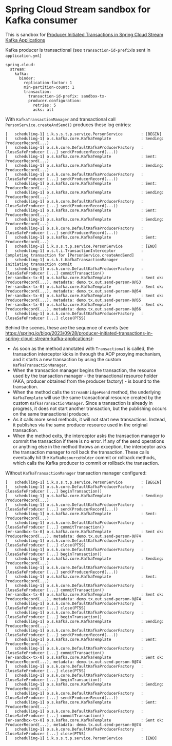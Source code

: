 # Spring Cloud Stream sandbox for Kafka consumer

This is sandbox for [Producer Initiated Transactions in Spring Cloud Stream Kafka Applications](https://spring.io/blog/2023/09/28/producer-initiated-transactions-in-spring-cloud-stream-kafka-applications)

Kafka producer is transactional (see `transaction-id-prefix`is sent in `application.yml`)
```
spring.cloud:
  stream:
    kafka:
      binder:
        replication-factor: 1
        min-partition-count: 1
        transaction:
          transaction-id-prefix: sandbox-tx-
          producer.configuration:
            retries: 5
            acks: all
```

With `KafkaTransactionManager` and transactional call `PersonService.createAndSend()` produces these log entries:

```
[   scheduling-1] i.k.s.s.t.p.service.PersonService        : [BEGIN]
[   scheduling-1] o.s.kafka.core.KafkaTemplate             : Sending: ProducerRecord(...)
[   scheduling-1] o.s.k.core.DefaultKafkaProducerFactory   : CloseSafeProducer [...] send(ProducerRecord(...))
[   scheduling-1] o.s.kafka.core.KafkaTemplate             : Sent: ProducerRecord(...)
[   scheduling-1] o.s.kafka.core.KafkaTemplate             : Sending: ProducerRecord(...)
[   scheduling-1] o.s.k.core.DefaultKafkaProducerFactory   : CloseSafeProducer [...] send(ProducerRecord(...))
[   scheduling-1] o.s.kafka.core.KafkaTemplate             : Sent: ProducerRecord(...)
[   scheduling-1] o.s.kafka.core.KafkaTemplate             : Sending: ProducerRecord(...)
[   scheduling-1] o.s.k.core.DefaultKafkaProducerFactory   : CloseSafeProducer [...] send(ProducerRecord(...))
[   scheduling-1] o.s.kafka.core.KafkaTemplate             : Sent: ProducerRecord(...)
[   scheduling-1] o.s.kafka.core.KafkaTemplate             : Sending: ProducerRecord(...)
[   scheduling-1] o.s.k.core.DefaultKafkaProducerFactory   : CloseSafeProducer [...] send(ProducerRecord(...))
[   scheduling-1] o.s.kafka.core.KafkaTemplate             : Sent: ProducerRecord(...)
[   scheduling-1] i.k.s.s.t.p.service.PersonService        : [END]
[   scheduling-1] o.s.t.i.TransactionInterceptor           : Completing transaction for [PersonService.createAndSend]
[   scheduling-1] o.s.k.t.KafkaTransactionManager          : Initiating transaction commit
[   scheduling-1] o.s.k.core.DefaultKafkaProducerFactory   : CloseSafeProducer [...] commitTransaction()
[er-sandbox-tx-0] o.s.kafka.core.KafkaTemplate             : Sent ok: ProducerRecord(...), metadata: demo.tx.out.send-person-0@53
[er-sandbox-tx-0] o.s.kafka.core.KafkaTemplate             : Sent ok: ProducerRecord(...), metadata: demo.tx.out.send-person-0@54
[er-sandbox-tx-0] o.s.kafka.core.KafkaTemplate             : Sent ok: ProducerRecord(...), metadata: demo.tx.out.send-person-0@55
[er-sandbox-tx-0] o.s.kafka.core.KafkaTemplate             : Sent ok: ProducerRecord(...), metadata: demo.tx.out.send-person-0@56
[   scheduling-1] o.s.k.core.DefaultKafkaProducerFactory   : CloseSafeProducer [...] close(PT5S)
```

Behind the scenes, these are the sequence of events (see https://spring.io/blog/2023/09/28/producer-initiated-transactions-in-spring-cloud-stream-kafka-applications):

* As soon as the method annotated with `Transactional` is called, the transaction interceptor kicks in through the 
AOP proxying mechanism, and it starts a new transaction by using the custom `KafkaTransactionManager`.
* When the transaction manager begins the transaction, the resource used by the transaction manager - the transactional 
resource holder (AKA, producer obtained from the producer factory) - is bound to the transaction.
* When the method calls the `StreamBridge#send` method, the underlying `KafkaTemplate` will use the same transactional 
resource created by the custom `KafkaTransactionManager`. Since a transaction is already in progress, it does not start 
another transaction, but the publishing occurs on the same transactional producer.
* As it calls more send methods, it will not start new transactions. Instead, it publishes via the same producer resource 
used in the original transaction.
* When the method exits, the interceptor asks the transaction manager to commit the transaction if there is no error. 
If any of the send operations or anything else in the method throws an exception, the interceptor asks the transaction 
manager to roll back the transaction. These calls eventually hit the `KafkaResourceHolder` commit or rollback methods, 
which calls the Kafka producer to commit or rollback the transaction.

Without `KafkaTransactionManager` transaction manager configured:

```
[   scheduling-1] i.k.s.s.t.p.service.PersonService        : [BEGIN]
[   scheduling-1] o.s.k.core.DefaultKafkaProducerFactory   : CloseSafeProducer [...] beginTransaction()
[   scheduling-1] o.s.kafka.core.KafkaTemplate             : Sending: ProducerRecord(...)
[   scheduling-1] o.s.k.core.DefaultKafkaProducerFactory   : CloseSafeProducer [...] send(ProducerRecord(...))
[   scheduling-1] o.s.kafka.core.KafkaTemplate             : Sent: ProducerRecord(...)
[   scheduling-1] o.s.k.core.DefaultKafkaProducerFactory   : CloseSafeProducer [...] commitTransaction()
[er-sandbox-tx-0] o.s.kafka.core.KafkaTemplate             : Sent ok: ProducerRecord(...), metadata: demo.tx.out.send-person-0@74
[   scheduling-1] o.s.k.core.DefaultKafkaProducerFactory   : CloseSafeProducer [...] close(PT5S)
[   scheduling-1] o.s.k.core.DefaultKafkaProducerFactory   : CloseSafeProducer [...] beginTransaction()
[   scheduling-1] o.s.kafka.core.KafkaTemplate             : Sending: ProducerRecord(...)
[   scheduling-1] o.s.k.core.DefaultKafkaProducerFactory   : CloseSafeProducer [...] send(ProducerRecord(...))
[   scheduling-1] o.s.kafka.core.KafkaTemplate             : Sent: ProducerRecord(...)
[   scheduling-1] o.s.k.core.DefaultKafkaProducerFactory   : CloseSafeProducer [...] commitTransaction()
[er-sandbox-tx-0] o.s.kafka.core.KafkaTemplate             : Sent ok: ProducerRecord(...), metadata: demo.tx.out.send-person-0@74
[   scheduling-1] o.s.k.core.DefaultKafkaProducerFactory   : CloseSafeProducer [...] close(PT5S)
[   scheduling-1] o.s.k.core.DefaultKafkaProducerFactory   : CloseSafeProducer [...] beginTransaction()
[   scheduling-1] o.s.kafka.core.KafkaTemplate             : Sending: ProducerRecord(...)
[   scheduling-1] o.s.k.core.DefaultKafkaProducerFactory   : CloseSafeProducer [...] send(ProducerRecord(...))
[   scheduling-1] o.s.kafka.core.KafkaTemplate             : Sent: ProducerRecord(...)
[   scheduling-1] o.s.k.core.DefaultKafkaProducerFactory   : CloseSafeProducer [...] commitTransaction()
[er-sandbox-tx-0] o.s.kafka.core.KafkaTemplate             : Sent ok: ProducerRecord(...), metadata: demo.tx.out.send-person-0@74
[   scheduling-1] o.s.k.core.DefaultKafkaProducerFactory   : CloseSafeProducer [...] close(PT5S)
[   scheduling-1] o.s.k.core.DefaultKafkaProducerFactory   : CloseSafeProducer [...] beginTransaction()
[   scheduling-1] o.s.kafka.core.KafkaTemplate             : Sending: ProducerRecord(...)
[   scheduling-1] o.s.k.core.DefaultKafkaProducerFactory   : CloseSafeProducer [...] send(ProducerRecord(...))
[   scheduling-1] o.s.kafka.core.KafkaTemplate             : Sent: ProducerRecord(...)
[   scheduling-1] o.s.k.core.DefaultKafkaProducerFactory   : CloseSafeProducer [...] commitTransaction()
[er-sandbox-tx-0] o.s.kafka.core.KafkaTemplate             : Sent ok: ProducerRecord(...), metadata: demo.tx.out.send-person-0@74
[   scheduling-1] o.s.k.core.DefaultKafkaProducerFactory   : CloseSafeProducer [...] close(PT5S)
[   scheduling-1] i.k.s.s.t.p.service.PersonService        : [END]
```
